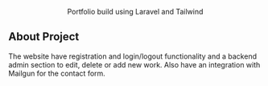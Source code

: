 <p align="center">Portfolio build using Laravel and Tailwind</p>

## About Project

The website have registration and login/logout functionality and a backend admin section to edit, delete or add new work. Also have an integration with Mailgun for the contact form.
